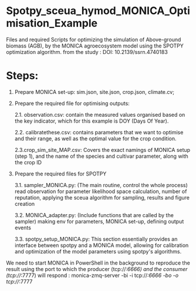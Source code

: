 # Spotpy_sceua_hymod_MONICA_Optimisation_Example 
Files and required Scripts for optimizing the simulation of Above-ground biomass (AGB), by the MONICA agroecosystem model using the SPOTPY optimization algorithm.
from the study : DOI: 10.2139/ssrn.4740183

# Steps:
1. Prepare MONICA set-up: sim.json, site.json, crop.json, climate.cv;

2. Prepare the required file for optimising outputs:
   
	2.1. observation.csv: contain the measured values organised based on the key indicator, which for this example is DOY (Days Of Year).
   
   	2.2. calibratethese.csv: contains parameters that we want to optimise and their range, as well as the optimal value for the crop condition.
   
   	2.3.crop_sim_site_MAP.csv: Covers the exact namings of MONICA setup (step 1), and the name of the species and cultivar parameter, along with the crop ID
   
3. Prepare the required files for SPOTPY
   
	3.1. sampler_MONICA.py: (The main routine, control the whole process) read observation for parameter likelihood space calculation, number of reputation, applying the sceua algorithm for sampling, results and figure creation
   
  	3.2. MONICA_adapter.py: (Include functions that are called by the sampler) making env for parameters, MONICA set-up, defining output events
    
   	3.3. spotpy_setup_MONICA.py: This section essentially provides an interface between spotpy and a MONICA model, allowing for calibration and optimization of the model parameters using spotpy's algorithms.


We need to start MONICA in PowerShell in the background to reproduce the result using the port to which the producer (tcp://*:6666) and the consumer (tcp://*:7777) will respond : 
monica-zmq-server -bi -i tcp://*:6666 -bo -o tcp://*:7777


   


   
   
